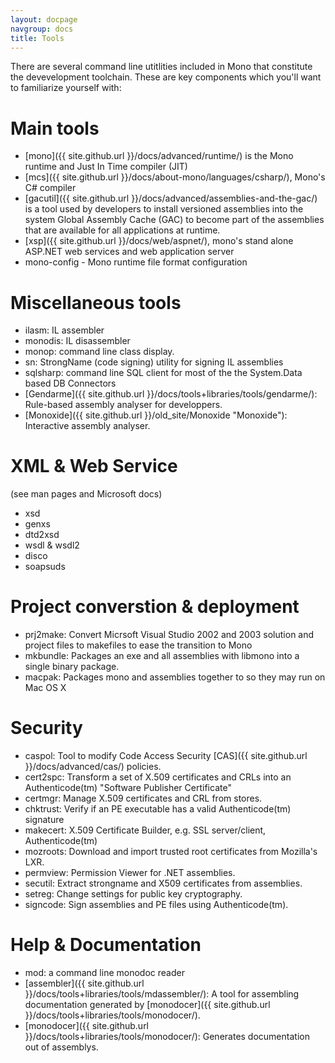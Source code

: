 ```yaml
---
layout: docpage
navgroup: docs
title: Tools
---
```


There are several command line utitlities included in Mono that constitute the devevelopment toolchain. These are key components which you'll want to familiarize yourself with:

Main tools
==========

-   [mono]({{ site.github.url }}/docs/advanced/runtime/) is the Mono runtime and Just In Time compiler (JIT)
-   [mcs]({{ site.github.url }}/docs/about-mono/languages/csharp/), Mono's C\# compiler
-   [gacutil]({{ site.github.url }}/docs/advanced/assemblies-and-the-gac/) is a tool used by developers to install versioned assemblies into the system Global Assembly Cache (GAC) to become part of the assemblies that are available for all applications at runtime.
-   [xsp]({{ site.github.url }}/docs/web/aspnet/), mono's stand alone ASP.NET web services and web application server
-   mono-config - Mono runtime file format configuration

Miscellaneous tools
===================

-   ilasm: IL assembler
-   monodis: IL disassembler
-   monop: command line class display.
-   sn: StrongName (code signing) utility for signing IL assemblies
-   sqlsharp: command line SQL client for most of the the System.Data based DB Connectors
-   [Gendarme]({{ site.github.url }}/docs/tools+libraries/tools/gendarme/): Rule-based assembly analyser for developpers.
-   [Monoxide]({{ site.github.url }}/old_site/Monoxide "Monoxide"): Interactive assembly analyser.

XML & Web Service
=================

(see man pages and Microsoft docs)

-   xsd
-   genxs
-   dtd2xsd
-   wsdl & wsdl2
-   disco
-   soapsuds

Project converstion & deployment
================================

-   prj2make: Convert Micrsoft Visual Studio 2002 and 2003 solution and project files to makefiles to ease the transition to Mono
-   mkbundle: Packages an exe and all assemblies with libmono into a single binary package.
-   macpak: Packages mono and assemblies together to so they may run on Mac OS X

Security
========

-   caspol: Tool to modify Code Access Security [CAS]({{ site.github.url }}/docs/advanced/cas/) policies.
-   cert2spc: Transform a set of X.509 certificates and CRLs into an Authenticode(tm) "Software Publisher Certificate"
-   certmgr: Manage X.509 certificates and CRL from stores.
-   chktrust: Verify if an PE executable has a valid Authenticode(tm) signature
-   makecert: X.509 Certificate Builder, e.g. SSL server/client, Authenticode(tm)
-   mozroots: Download and import trusted root certificates from Mozilla's LXR.
-   permview: Permission Viewer for .NET assemblies.
-   secutil: Extract strongname and X509 certificates from assemblies.
-   setreg: Change settings for public key cryptography.
-   signcode: Sign assemblies and PE files using Authenticode(tm).

Help & Documentation
====================

-   mod: a command line monodoc reader
-   [assembler]({{ site.github.url }}/docs/tools+libraries/tools/mdassembler/): A tool for assembling documentation generated by [monodocer]({{ site.github.url }}/docs/tools+libraries/tools/monodocer/).
-   [monodocer]({{ site.github.url }}/docs/tools+libraries/tools/monodocer/): Generates documentation out of assemblys.


